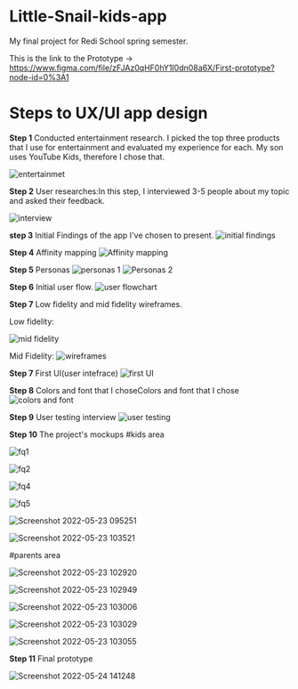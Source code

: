 # Little-Snail-kids-app
My final project for Redi School spring semester.

This is the link to the Prototype ->  https://www.figma.com/file/zFJAz0qHF0hY1I0dn08a6X/First-prototype?node-id=0%3A1


# Steps to UX/UI app design

**Step 1**
Conducted entertainment research. I picked the top three products that I use for entertainment and evaluated my experience for each.
My son uses YouTube Kids, therefore I chose that.

![entertainmet](https://user-images.githubusercontent.com/106023493/170026526-58b79a61-75ff-450b-829d-2c9913eea8ff.jpg)

**Step 2**
User researches:In this step, I interviewed 3-5 people about my topic and asked their feedback.

![interview](https://user-images.githubusercontent.com/106023493/170027009-edcbb5cd-05c2-4f10-b6a4-19ea5456738c.jpg)

**step 3**
Initial Findings of the app I've chosen to present.
![initial findings](https://user-images.githubusercontent.com/106023493/170027412-c794005f-006d-43b9-9c3a-6df7d05a8044.jpg)

**Step 4**
Affinity mapping
![Affinity mapping](https://user-images.githubusercontent.com/106023493/170027593-41b6d41b-907b-4ce5-9aab-7d58b9040469.jpg)

**Step 5**
Personas
![personas 1](https://user-images.githubusercontent.com/106023493/170027824-a77f0dfd-0dc9-41a0-9a17-3687356ed81d.jpg)
![Personas 2](https://user-images.githubusercontent.com/106023493/170027855-ee6e2631-0407-469f-80e2-46feb0f397e8.jpg)

**Step 6**
Initial user flow.
![user flowchart](https://user-images.githubusercontent.com/106023493/170027997-74b89637-f563-44e6-abe6-d90cba6703a5.png)

**Step 7**
Low fidelity and mid fidelity wireframes.

Low fidelity:

![mid fidelity](https://user-images.githubusercontent.com/106023493/170028622-bf2f92d4-2e8a-4b10-8a28-8697f0742b45.jpg)

Mid Fidelity:
![wireframes](https://user-images.githubusercontent.com/106023493/170029006-f8f9733f-4ca0-4732-8348-9040c06b3cfc.jpg)

**Step 7**
First UI(user intefrace)
![first UI](https://user-images.githubusercontent.com/106023493/170029233-e1b2caa0-f7c7-422e-9cb2-ecad8e8296b1.jpg)

**Step 8**
Colors and font that I choseColors and font that I chose
![colors and font](https://user-images.githubusercontent.com/106023493/170029632-c6fa0648-66fa-41cc-a501-379a1245f0b8.jpg)

**Step 9**
User testing interview 
![user testing](https://user-images.githubusercontent.com/106023493/170030153-fc1c6e6d-ad3a-4f1a-aa77-979ca6cb1198.jpg)

**Step 10**
The project's mockups #kids area

![fq1](https://user-images.githubusercontent.com/106023493/170030545-0e226643-be02-4932-8262-15fc691a03fe.jpg)

![fq2](https://user-images.githubusercontent.com/106023493/170030594-93834e92-3f64-4ded-a100-fe3feb9d2c42.jpg)

![fq4](https://user-images.githubusercontent.com/106023493/170030655-9f1ace1e-6611-46b8-95d1-653e47ff884c.jpg)

![fq5](https://user-images.githubusercontent.com/106023493/170030733-9ffd59aa-8ce2-48d6-9ecd-585bc18b5c25.jpg)

![Screenshot 2022-05-23 095251](https://user-images.githubusercontent.com/106023493/170030824-78157e9d-6b69-4ac4-967d-04279b22d6f7.jpg)

![Screenshot 2022-05-23 103521](https://user-images.githubusercontent.com/106023493/170030895-70a1c16b-aefe-4b53-829e-7fafbab69100.jpg)

#parents area

![Screenshot 2022-05-23 102920](https://user-images.githubusercontent.com/106023493/170031360-4936a4ed-2057-459d-8a28-ae6deb50a757.jpg)

![Screenshot 2022-05-23 102949](https://user-images.githubusercontent.com/106023493/170031456-aba2c8fe-e4d3-40eb-9321-0b7cade79079.jpg)

![Screenshot 2022-05-23 103006](https://user-images.githubusercontent.com/106023493/170031517-64c4c314-5826-47f6-9f76-7ad32f96bcaf.jpg)

![Screenshot 2022-05-23 103029](https://user-images.githubusercontent.com/106023493/170031570-96104596-7cc9-4d3e-ab36-4c1763b032ea.jpg)

![Screenshot 2022-05-23 103055](https://user-images.githubusercontent.com/106023493/170031595-d63ad15f-7e36-4e87-a1ab-2fafa72192ae.jpg)



**Step 11**
Final prototype 

![Screenshot 2022-05-24 141248](https://user-images.githubusercontent.com/106023493/170031871-a1fc2143-1be5-490e-9a72-f1eb2cc1c090.jpg)
 
 















